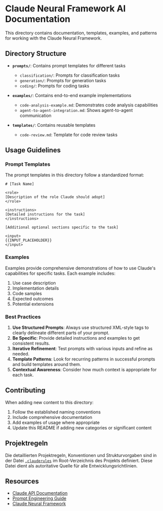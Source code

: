 # Claude Neural Framework AI Documentation

This directory contains documentation, templates, examples, and patterns for working with the Claude Neural Framework.

## Directory Structure

- **`prompts/`**: Contains prompt templates for different tasks
  - `classification/`: Prompts for classification tasks
  - `generation/`: Prompts for generation tasks
  - `coding/`: Prompts for coding tasks

- **`examples/`**: Contains end-to-end example implementations
  - `code-analysis-example.md`: Demonstrates code analysis capabilities
  - `agent-to-agent-integration.md`: Shows agent-to-agent communication

- **`templates/`**: Contains reusable templates
  - `code-review.md`: Template for code review tasks

## Usage Guidelines

### Prompt Templates

The prompt templates in this directory follow a standardized format:

```
# [Task Name]

<role>
[Description of the role Claude should adopt]
</role>

<instructions>
[Detailed instructions for the task]
</instructions>

[Additional optional sections specific to the task]

<input>
{{INPUT_PLACEHOLDER}}
</input>
```

### Examples

Examples provide comprehensive demonstrations of how to use Claude's capabilities for specific tasks. Each example includes:

1. Use case description
2. Implementation details
3. Code samples
4. Expected outcomes
5. Potential extensions

### Best Practices

1. **Use Structured Prompts**: Always use structured XML-style tags to clearly delineate different parts of your prompt.
2. **Be Specific**: Provide detailed instructions and examples to get consistent results.
3. **Iterative Refinement**: Test prompts with various inputs and refine as needed.
4. **Template Patterns**: Look for recurring patterns in successful prompts and build templates around them.
5. **Contextual Awareness**: Consider how much context is appropriate for each task.

## Contributing

When adding new content to this directory:

1. Follow the established naming conventions
2. Include comprehensive documentation
3. Add examples of usage where appropriate
4. Update this README if adding new categories or significant content

## Projektregeln

Die detaillierten Projektregeln, Konventionen und Strukturvorgaben sind in der Datei [`.clauderules`](../.clauderules) im Root-Verzeichnis des Projekts definiert. Diese Datei dient als autoritative Quelle für alle Entwicklungsrichtlinien.
## Resources

- [Claude API Documentation](https://docs.anthropic.com/claude/reference)
- [Prompt Engineering Guide](https://docs.anthropic.com/claude/docs/introduction-to-prompt-design)
- [Claude Neural Framework](../README.md)
